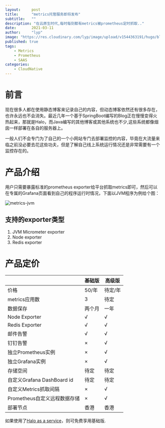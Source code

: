 ```yaml
---
layout:     post 
title:      "metrics托管服务即将发布"
subtitle:   ""
description: "在云原生时代,每时每刻都有metrics被prometheus定时抓取.."
date:       2021-03-11
author:     "lyp"
image: "https://res.cloudinary.com/lyp/image/upload/v1544363191/hugo/blog.github.io/743a4e9227e1f14cb24a1eb6db29e183.jpg"
published: true
tags:
    - Metrics
    - Prometheus
    - SAAS
categories: 
    - CloudNative
---  
```


# 前言  

现在很多人都在使用静态博客来记录自己的内容，但动态博客依然还有很多存在，也许永远也不会消失。最近几年一个基于SpringBoot编写的Blog正在慢慢变得火热起来，那就是Halo，而Java编写的其他博客或其他系统也不少,这些系统都像烟囱一样部署在各自的服务器上。  

一般人们不会专门为了自己的一个小网站专门去部署监控的内容，毕竟在大流量来临之前没必要去花这些功夫，但是了解自己线上系统运行情况还是非常需要有一个监控存在的。  

#  产品介绍  

用户只需要暴露标准的prometheus exporter给平台抓取metrics即可，然后可以在专属的Grafana页面看到自己的程序运行时情况，下面以JVM程序为例给个图：   

![metrics-jvm](https://res.cloudinary.com/lyp/image/upload/v1615419259/hugo/blog.github.io/saas/prometheus/metrics-jvm.png)    

## 支持的exporter类型  

1. JVM Micrometer exporter
2. Node exporter  
3. Redis exporter

#  产品定价   


|  |  基础版   | 高级版  |
|  ----|  ----  | ----  |
| 价格 | 50/年  | 待定/年 |
| metrics应用数 | 3  | 待定 |
| 数据保存 | 两个月  | 一年 |
| Node Exporter | √  | √ |
| Redis Exporter | √  | √ |
| 邮件告警 | √ | √ |
| 钉钉告警 | ×  | √ |
|独立Prometheus实例 | × | √ |
|独立Grafana实例 | × | √ |
|存储空间 | 待定 | 待定 |
|自定义Grafana DashBoard id | 待定 | 待定 |
|自定义Metrics抓取间隔 | × | √ |
|Prometheus自定义远程数据存储 | × | √ |
|部署节点 | 香港 | 香港 |  


如果使用了[Halo as a service](https://liangyuanpeng.com/post/2021-03-11-halo-as-a-service/)，则可免费享用基础版.
